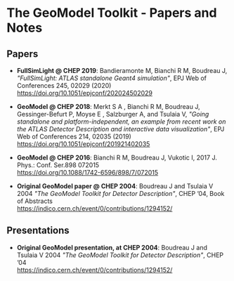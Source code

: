 # The GeoModel Toolkit - Papers and Notes



## Papers

- **FullSimLight @ CHEP 2019**: Bandieramonte M, Bianchi R M, Boudreau J, *"FullSimLight: ATLAS standalone Geant4 simulation"*, EPJ Web of Conferences 245, 02029 (2020) <br /> <https://doi.org/10.1051/epjconf/202024502029>

- **GeoModel @ CHEP 2018**: Merkt S A , Bianchi R M, Boudreau J, Gessinger-Befurt P, Moyse E , Salzburger A, and Tsulaia V, *"Going standalone and platform-independent, an example from recent work on the ATLAS Detector Description and interactive data visualization"*,  EPJ Web of Conferences 214, 02035 (2019) <br /> <https://doi.org/10.1051/epjconf/201921402035>

- **GeoModel @ CHEP 2016**: Bianchi R M, Boudreau J, Vukotic I, 2017 J. Phys.: Conf. Ser.898 072015 <br /> <https://doi.org/10.1088/1742-6596/898/7/072015>

- **Original GeoModel paper @ CHEP 2004**: Boudreau J and Tsulaia V 2004 *"The GeoModel Toolkit for Detector Description"*, CHEP ’04, Book of Abstracts <br /> <https://indico.cern.ch/event/0/contributions/1294152/>


## Presentations

- **Original GeoModel presentation, at CHEP 2004**: Boudreau J and Tsulaia V 2004 *"The GeoModel Toolkit for Detector Description"*, CHEP ’04 <br /> <https://indico.cern.ch/event/0/contributions/1294152/>
